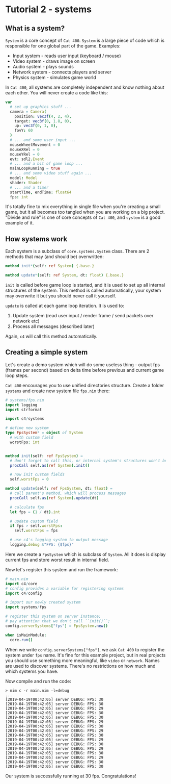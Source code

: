
Tutorial 2 - systems
====================

What is a system?
-----------------

`System` is a core concept of `Cat 400`. `System` is a large piece of code which is responsible for one global part of the game. Examples:

* Input system - reads user input (keyboard / mouse)
* Video system - draws image on screen
* Audio system - plays sounds
* Network system - connects players and server
* Physics system - simulates game world

In `Cat 400`, all systems are completely independent and know nothing about each other. You will never create a code like this:

```nim
var
  # set up graphics stuff ...
  camera = Camera(
    position: vec3f(4, 2, 4),
    target: vec3f(0, 1.8, 0),
    up: vec3f(0, 1, 0),
    fovY: 60
  )
  # ... and some user input ...
  mouseWheelMovement = 0
  mouseXRel = 0
  mouseYRel = 0
  evt: sdl2.Event
  # ... and a bit of game loop ...
  mainLoopRunning = true
  # ... and some video stuff again ...
  model: Model
  shader: Shader
  # ... and a timer
  startTime, endTime: float64
  fps: int
```

It's totally fine to mix everything in single file when you're creating a small game, but it all becomes too tangled when you are working on a big project. "Divide and rule" is one of core concepts of `Cat 400`, and `system` is a good example of it.

How systems work
----------------

Each system is a subclass of `core.systems.System` class. There are 2 methods that may (and should be) overwritten:

```nim
method init*(self: ref System) {.base.}

method update*(self: ref System, dt: float) {.base.}
```

`init` is called before game loop is started, and it is used to set up all internal structures of the system. This method is called automatically, your system may overwrite it but you should never call it yourself.

`update` is called at each game loop iteration. It is used to:
1) Update system (read user input / render frame / send packets over network etc)
2) Process all messages (described later)

Again, `c4` will call this method automatically.

Creating a simple system
------------------------

Let's create a demo system which will do some useless thing - output fps (frames per second) based on delta time before previous and current game loop steps.

`Cat 400` encourages you to use unified directories structure. Create a folder `systems` and create new system file `fps.nim` there:

```nim
# systems/fps.nim
import logging
import strformat

import c4/systems

# define new system
type FpsSystem* = object of System
  # with custom field
  worstFps: int


method init(self: ref FpsSystem) =
  # don't forget to call this, or internal system's structures won't be initialized
  procCall self.as(ref System).init()

  # now init custom fields
  self.worstFps = 0

method update(self: ref FpsSystem, dt: float) =
  # call parent's method, which will process messages
  procCall self.as(ref System).update(dt)

  # calculate fps
  let fps = (1 / dt).int

  # update custom field
  if fps > self.worstFps:
    self.worstFps = fps

  # use c4's logging system to output message
  logging.debug &"FPS: {$fps}"
```

Here we create a `FpsSystem` which is subclass of `System`. All it does is display current fps and store worst result in internal field.

Now let's register this system and run the framework:

```nim
# main.nim
import c4/core
# config provides a variable for registering systems
import c4/config

# import our newly created system
import systems/fps

# register this system on server instance;
# pay attention that we don't call ``init()``;
config.serverSystems["fps"] = FpsSystem.new()

when isMainModule:
  core.run()
```

When we write `config.serverSystems["fps"]`, we ask `Cat 400` to register the system under `fps` name. It's fine for this example project, but in real projects you should use something more meaningful, like `video` or `network`. Names are used to discover systems. There's no restrictions on how much and which systems you have.

Now compile and run the code:

```
> nim c -r main.nim -l=debug
...
[2019-04-19T00:42:05] server DEBUG: FPS: 30
[2019-04-19T00:42:05] server DEBUG: FPS: 30
[2019-04-19T00:42:05] server DEBUG: FPS: 29
[2019-04-19T00:42:05] server DEBUG: FPS: 30
[2019-04-19T00:42:05] server DEBUG: FPS: 30
[2019-04-19T00:42:05] server DEBUG: FPS: 29
[2019-04-19T00:42:05] server DEBUG: FPS: 30
[2019-04-19T00:42:05] server DEBUG: FPS: 29
[2019-04-19T00:42:05] server DEBUG: FPS: 30
[2019-04-19T00:42:05] server DEBUG: FPS: 29
[2019-04-19T00:42:05] server DEBUG: FPS: 30
[2019-04-19T00:42:05] server DEBUG: FPS: 29
[2019-04-19T00:42:05] server DEBUG: FPS: 30
[2019-04-19T00:42:05] server DEBUG: FPS: 29
[2019-04-19T00:42:05] server DEBUG: FPS: 30
[2019-04-19T00:42:05] server DEBUG: FPS: 30
```

Our system is successfully running at 30 fps. Congratulations!